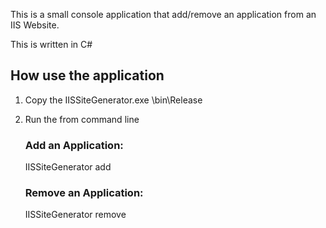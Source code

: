 This is a small console application that add/remove an application from an IIS Website.

This is written in C#

## How use the application

1. Copy the IISSiteGenerator.exe \bin\Release
2. Run the from command line 
	### Add an Application:
     IISSiteGenerator add <Web site name> <application name to be created> <directory>

	### Remove an Application:
     IISSiteGenerator remove <Web site name> <application name to be created> 

